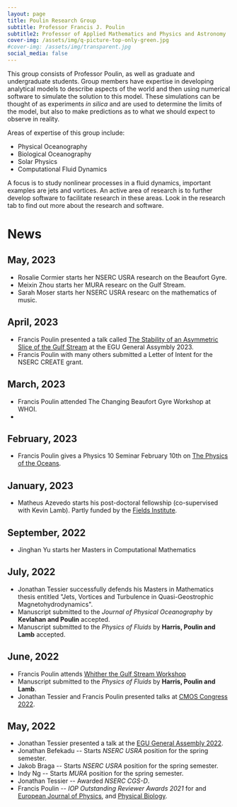 ```yaml
---
layout: page
title: Poulin Research Group
subtitle: Professor Francis J. Poulin 
subtitle2: Professor of Applied Mathematics and Physics and Astronomy
cover-img: /assets/img/q-picture-top-only-green.jpg
#cover-img: /assets/img/transparent.jpg
social_media: false
---
```


This group consists of Professor Poulin, as well as graduate and undergraduate students. Group members have expertise in developing analytical models to describe aspects of the world and then using numerical software to simulate the solution to this model.  These simulations can be thought of as experiments _in silica_ and are used to determine the limits of the model, but also to make predictions as to what we should expect to observe in reality.  

Areas of expertise of this group include: 
* Physical Oceanography
* Biological Oceanography
* Solar Physics
* Computational Fluid Dynamics

A focus is to study nonlinear processes in a fluid dynamics, important examples are jets and vortices. An active area of research is to further develop software to facilitate research in these areas.  Look in the research tab to find out more about the research and software.

# News

## May, 2023
* Rosalie Cormier starts her NSERC USRA research on the Beaufort Gyre.
* Meixin Zhou starts her MURA researc on the Gulf Stream.
* Sarah Moser starts her NSERC USRA researc on the mathematics of music.

## April, 2023
* Francis Poulin presented a talk called [The Stability of an Asymmetric Slice of the Gulf Stream](https://meetingorganizer.copernicus.org/EGU23/EGU23-10130.html) at the EGU General Assymbly 2023.
* Francis Poulin with many others submitted a Letter of Intent for the NSERC CREATE grant.

## March, 2023
* Francis Poulin attended The Changing Beaufort Gyre Workshop at WHOI.
* 
## February, 2023
* Francis Poulin gives a Physics 10 Seminar February 10th on [The Physics of the Oceans](https://www.youtube.com/watch?v=bBICoV7EZVs).

## January, 2023
* Matheus Azevedo starts his post-doctoral fellowship (co-supervised with Kevin Lamb). Partly funded by the [Fields Institute](http://www.fields.utoronto.ca/honours-and-fellowships/postdoctoral-fellowships).

## September, 2022
* Jinghan Yu starts her Masters in Computational Mathematics

## July, 2022

* Jonathan Tessier successfully defends his Masters in Mathematics thesis entitled "Jets, Vortices and Turbulence in Quasi-Geostrophic Magnetohydrodynamics".
* Manuscript submitted to the _Journal of Physical Oceanography_ by **Kevlahan and Poulin** accepted.
* Manuscript submitted to the _Physics of Fluids_ by **Harris, Poulin and Lamb** accepted.

## June, 2022

* Francis Poulin attends [Whither the Gulf Stream Workshop](https://usclivar.org/meetings/gulf-stream-workshop)
* Manuscript submitted to the _Physics of Fluids_ by **Harris, Poulin and Lamb**.
* Jonathan Tessier and Francis Poulin presented talks at [CMOS Congress 2022](https://congress.cmos.ca/).

## May, 2022

* Jonathan Tessier presented a talk at the [EGU General Assembly 2022](https://www.egu22.eu/).
* Jonathan Befekadu -- Starts _NSERC USRA_ position for the spring semester.
* Jakob Braga -- Starts _NSERC USRA_ position for the spring semester.
* Indy Ng -- Starts _MURA_ position for the spring semester.
* Jonathan Tessier -- Awarded _NSERC CGS-D_.
* Francis Poulin -- _IOP Outstanding Reviewer Awards 2021_ for and [European Journal of Physics](https://iopscience.iop.org/journal/0143-0807), and [Physical Biology](https://iopscience.iop.org/journal/1478-3975). 
